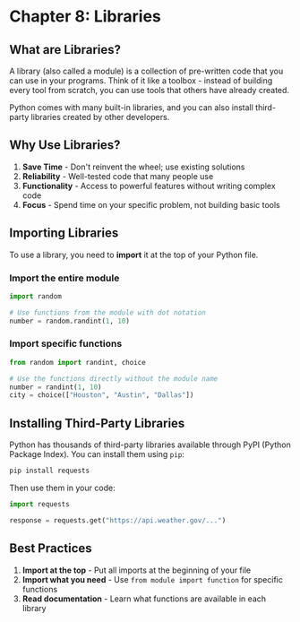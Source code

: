 # Chapter 8: Libraries

## What are Libraries?

A library (also called a module) is a collection of pre-written code that you can use in your programs. Think of it like a toolbox - instead of building every tool from scratch, you can use tools that others have already created.

Python comes with many built-in libraries, and you can also install third-party libraries created by other developers.

## Why Use Libraries?

1. **Save Time** - Don't reinvent the wheel; use existing solutions
2. **Reliability** - Well-tested code that many people use
3. **Functionality** - Access to powerful features without writing complex code
4. **Focus** - Spend time on your specific problem, not building basic tools

## Importing Libraries

To use a library, you need to **import** it at the top of your Python file.

### Import the entire module
```python
import random

# Use functions from the module with dot notation
number = random.randint(1, 10)
```

### Import specific functions
```python
from random import randint, choice

# Use the functions directly without the module name
number = randint(1, 10)
city = choice(["Houston", "Austin", "Dallas"])
```

## Installing Third-Party Libraries

Python has thousands of third-party libraries available through PyPI (Python Package Index). You can install them using `pip`:

```bash
pip install requests
```

Then use them in your code:
```python
import requests

response = requests.get("https://api.weather.gov/...")
```

## Best Practices

1. **Import at the top** - Put all imports at the beginning of your file
2. **Import what you need** - Use `from module import function` for specific functions
3. **Read documentation** - Learn what functions are available in each library
